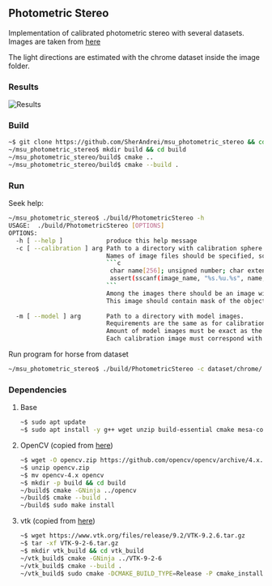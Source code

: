 ## Photometric Stereo

Implementation of calibrated photometric stereo with several datasets.
Images are taken from [here](http://courses.cs.washington.edu/courses/cse455/10wi/projects/project4/)

The light directions are estimated with the chrome dataset inside the image folder.

### Results

![Results](https://raw.githubusercontent.com/NewProggie/Photometric-Stereo/master/images/results.jpg)

### Build

```bash
~$ git clone https://github.com/SherAndrei/msu_photometric_stereo && cd msu_photometric_stereo/
~/msu_photometric_stereo$ mkdir build && cd build
~/msu_photometric_stereo/build$ cmake ..
~/msu_photometric_stereo/build$ cmake --build .
```

### Run

Seek help:
```bash
~/msu_photometric_stereo$ ./build/PhotometricStereo -h
USAGE:	./build/PhotometricStereo [OPTIONS]
OPTIONS:
  -h [ --help ]            produce this help message
  -c [ --calibration ] arg Path to a directory with calibration sphere images.
                           Names of image files should be specified, so for given `image_name` the next code is valid:
                           ```c
                            char name[256]; unsigned number; char extention[10];
                            assert(sscanf(image_name, "%s.%u.%s", name, &number, extention) == 3);
                           ```
                           Among the images there should be an image with name, which contains `.mask.` instead of a number of the image.
                           This image should contain mask of the object, so that the program could differentiate where the desired object is.
                           
  -m [ --model ] arg       Path to a directory with model images.
                           Requirements are the same as for calibration images.
                           Amount of model images must be exact as the amount of calibration images.
                           Each calibration image must correspond with one model image.
```

Run program for horse from dataset
```bash
~/msu_photometric_stereo$ ./build/PhotometricStereo -c dataset/chrome/ -m dataset/horse/
```

### Dependencies

1. Base
    ```bash
    ~$ sudo apt update
    ~$ sudo apt install -y g++ wget unzip build-essential cmake mesa-common-dev mesa-utils freeglut3-dev python3-dev python3-venv git-core ninja-build sudo lib{glvnd,boost,gtk2.0}-dev pkg-config
    ```
1. OpenCV (copied from [here](https://docs.opencv.org/4.x/d7/d9f/tutorial_linux_install.html))
    ```bash
    ~$ wget -O opencv.zip https://github.com/opencv/opencv/archive/4.x.zip
    ~$ unzip opencv.zip
    ~$ mv opencv-4.x opencv
    ~$ mkdir -p build && cd build
    ~/build$ cmake -GNinja ../opencv
    ~/build$ cmake --build .
    ~/build$ sudo make install
    ```
1. vtk (copied from [here](https://gitlab.kitware.com/vtk/vtk/-/blob/master/Documentation/dev/getting_started_linux.md))
    ```bash
    ~$ wget https://www.vtk.org/files/release/9.2/VTK-9.2.6.tar.gz
    ~$ tar -xf VTK-9-2-6.tar.gz
    ~$ mkdir vtk_build && cd vtk_build
    ~/vtk_build$ cmake -GNinja ../VTK-9-2-6
    ~/vtk_build$ cmake --build .
    ~/vtk_build$ sudo cmake -DCMAKE_BUILD_TYPE=Release -P cmake_install.cmake 
    ```

